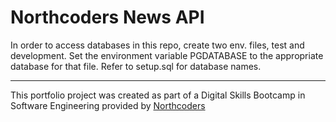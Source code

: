 # Northcoders News API

In order to access databases in this repo, create two env. files, test and development. Set the environment variable PGDATABASE to the appropriate database for that file. Refer to setup.sql for database names. 



--- 

This portfolio project was created as part of a Digital Skills Bootcamp in Software Engineering provided by [Northcoders](https://northcoders.com/)
